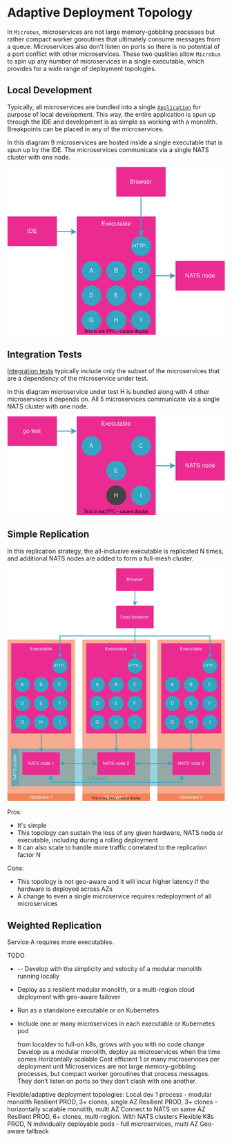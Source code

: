 # Adaptive Deployment Topology

In `Microbus`, microservices are not large memory-gobbling processes but rather compact worker goroutines that ultimately consume messages from a queue. Microservices also don’t listen on ports so there is no potential of a port conflict with other microservices. These two qualities allow `Microbus` to spin up any number of microservices in a single executable, which provides for a wide range of deployment topologies.

## Local Development

Typically, all microservices are bundled into a single [`Application`](../structure/application.md) for purpose of local development. This way, the entire application is spun up through the IDE and development is as simple as working with a monolith. Breakpoints can be placed in any of the microservices.

In this diagram 9 microservices are hosted inside a single executable that is spun up by the IDE. The microservices communicate via a single NATS cluster with one node.

<img src="./topology-1.drawio.svg">
<p>

## Integration Tests

[Integration tests](../blocks/integration-testing.md) typically include only the subset of the microservices that are a dependency of the microservice under test. 

In this diagram microservice under test H is bundled along with 4 other microservices it depends on. All 5 microservices communicate via a single NATS cluster with one node.

<img src="./topology-2.drawio.svg">
<p>

## Simple Replication

In this replication strategy, the all-inclusive executable is replicated N times, and additional NATS nodes are added to form a full-mesh cluster. 

<img src="./topology-3.drawio.svg">
<p>

Pros:
* It's simple
* This topology can sustain the loss of any given hardware, NATS node or executable, including during a rolling deployment
* It can also scale to handle more traffic correlated to the replication factor N

Cons:
* This topology is not geo-aware and it will incur higher latency if the hardware is deployed across AZs
* A change to even a single microservice requires redeployment of all microservices

## Weighted Replication

Service A requires more executables.



TODO
* -- Develop with the simplicity and velocity of a modular monolith running locally
* Deploy as a resilient modular monolith, or a multi-region cloud deployment with geo-aware failover
* Run as a standalone executable or on Kubernetes
* Include one or many microservices in each executable or Kubernetes pod

  from localdev to full-on k8s, grows with you with no code change
  Develop as a modular monolith, deploy as microservices when the time comes
  Horizontally scalable
  Cost efficient
  1 or many microservices per deployment unit
  Microservices are not large memory-gobbling processes, but compact worker goroutines that process messages. They don’t listen on ports so they don’t clash with one another.

Flexible/adaptive deployment topologies:
  Local dev 1 process - modular monolith
  Resilient PROD, 3+ clones, single AZ
  Resilient PROD, 3+ clones - horizontally scalable monolith, multi AZ
    Connect to NATS on same AZ
  Resilient PROD, 6+ clones, multi-region. With NATS clusters
  Flexible K8s PROD, N individually deployable pods - full microservices, multi AZ
  Geo-aware fallback

